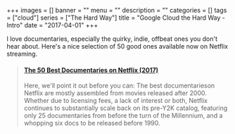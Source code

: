+++
images = []
banner = ""
menu = ""
description = ""
categories = []
tags = ["cloud"]
series = ["The Hard Way"]
title = "Google Cloud the Hard Way - Intro"
date = "2017-04-01"
+++

I love documentaries, especially the quirky, indie, offbeat ones you don't hear about. Here's a nice selection 
of 50 good ones available now on Netflix streaming.<!--more-->

<blockquote class="embedly-card" data-card-controls="0"><h4><a href="https://www.pastemagazine.com/articles/2017/01/the-50-best-documentaries-on-netflix-december-2016.html">The 50 Best Documentaries on Netflix (2017)</a></h4><p>Here, we'll point it out before you can: The best documentarieson Netflix are mostly assembled from movies released after 2000. Whether due to licensing fees, a lack of interest or both, Netflix continues to substantially scale back on its pre-Y2K catalog, featuring only 25 documentaries from before the turn of the Millennium, and a whopping six docs to be released before 1990.</p></blockquote>
<script async src="//cdn.embedly.com/widgets/platform.js" charset="UTF-8"></script>
